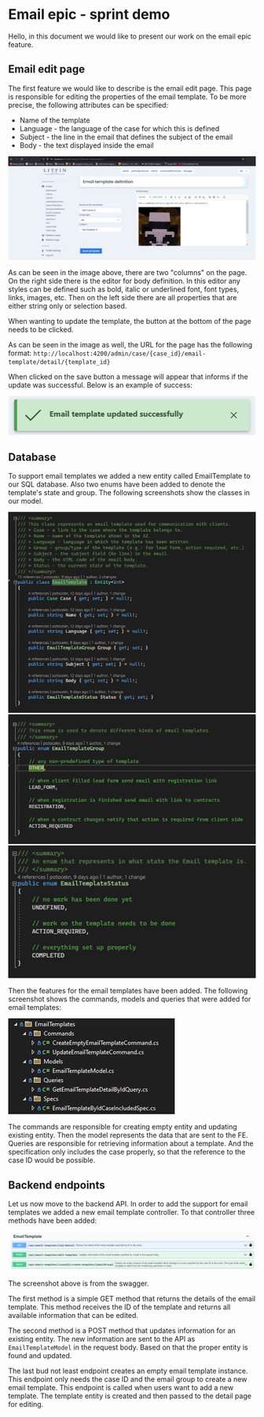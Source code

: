 # Email epic - sprint demo

Hello, in this document we would like to present our work on the email epic feature.

## Email edit page

The first feature we would like to describe is the email edit page. This page is responsible for editing the properties of the email template. To be more precise, the following attributes can be specified:

- Name of the template
- Language - the language of the case for which this is defined
- Subject - the line in the email that defines the subject of the email
- Body - the text displayed inside the email

![Editor page](./editor-page.PNG)

As can be seen in the image above, there are two "columns" on the page. On the right side there is the editor for body definition. In this editor any styles can be defined such as bold, italic or underlined font, font types, links, images, etc. Then on the left side there are all properties that are either string only or selection based.

When wanting to update the template, the button at the bottom of the page needs to be clicked.

As can be seen in the image as well, the URL for the page has the following format:
`http://localhost:4200/admin/case/{case_id}/email-template/detail/{template_id}`

When clicked on the save button a message will appear that informs if the update was successful. Below is an example of success:

![Successful message](./message.PNG)

## Database

To support email templates we added a new entity called EmailTemplate to our SQL database. Also two enums have been added to denote the template's state and group. The following screenshots show the classes in our model.

![Email template entity](./email-template.PNG)
![Email template group](./email-template-group.PNG)
![Email template status](./email-template-status.PNG)

Then the features for the email templates have been added. The following screenshot shows the commands, models and queries that were added for email templates:

![Email template features](./features.PNG)

The commands are responsible for creating empty entity and updating existing entity. Then the model represents the data that are sent to the FE. Queries are responsible for retrieving information about a template. And the specification only includes the case properly, so that the reference to the case ID would be possible.

## Backend endpoints

Let us now move to the backend API. In order to add the support for email templates we added a new email template controller. To that controller three methods have been added:

![Editor page](./api.PNG)

The screenshot above is from the swagger.

The first method is a simple GET method that returns the details of the email template. This method receives the ID of the template and returns all available information that can be edited.

The second method is a POST method that updates information for an existing entity. The new information are sent to the API as `EmailTemplateModel` in the request body. Based on that the proper entity is found and updated.

The last bud not least endpoint creates an empty email template instance. This endpoint only needs the case ID and the email group to create a new email template. This endpoint is called when users want to add a new template. The template entity is created and then passed to the detail page for editing.

